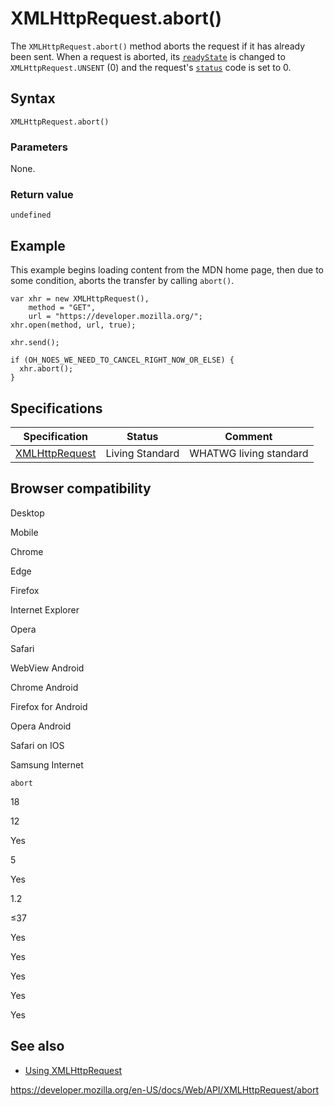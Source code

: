 XMLHttpRequest.abort()
======================

The `XMLHttpRequest.abort()` method aborts the request if it has already been sent. When a request is aborted, its [`readyState`](readystate) is changed to <span class="page-not-created">`XMLHttpRequest.UNSENT`</span> (0) and the request's [`status`](status) code is set to 0.

Syntax
------

    XMLHttpRequest.abort()

### Parameters

None.

### Return value

`undefined`

Example
-------

This example begins loading content from the MDN home page, then due to some condition, aborts the transfer by calling `abort()`.

    var xhr = new XMLHttpRequest(),
        method = "GET",
        url = "https://developer.mozilla.org/";
    xhr.open(method, url, true);

    xhr.send();

    if (OH_NOES_WE_NEED_TO_CANCEL_RIGHT_NOW_OR_ELSE) {
      xhr.abort();
    }

Specifications
--------------

<table><thead><tr class="header"><th>Specification</th><th>Status</th><th>Comment</th></tr></thead><tbody><tr class="odd"><td><a href="https://xhr.spec.whatwg.org/#the-abort()-method">XMLHttpRequest</a></td><td><span class="spec-living">Living Standard</span></td><td>WHATWG living standard</td></tr></tbody></table>

Browser compatibility
---------------------

Desktop

Mobile

Chrome

Edge

Firefox

Internet Explorer

Opera

Safari

WebView Android

Chrome Android

Firefox for Android

Opera Android

Safari on IOS

Samsung Internet

`abort`

18

12

Yes

5

Yes

1.2

≤37

Yes

Yes

Yes

Yes

Yes

See also
--------

-   [Using XMLHttpRequest](using_xmlhttprequest)

<a href="https://developer.mozilla.org/en-US/docs/Web/API/XMLHttpRequest/abort" class="_attribution-link">https://developer.mozilla.org/en-US/docs/Web/API/XMLHttpRequest/abort</a>
